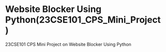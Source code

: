 # Website Blocker Using Python(23CSE101_CPS_Mini_Project)
23CSE101 CPS Mini Project on Website Blocker Using Python
